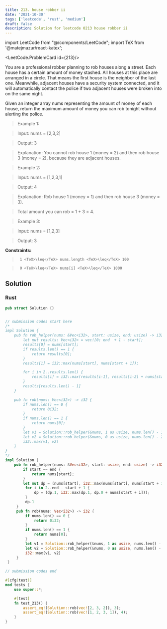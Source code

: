 ```yaml
---
title: 213. house robber ii
date: '2021-10-30'
tags: ['leetcode', 'rust', 'medium']
draft: false
description: Solution for leetcode 0213 house robber ii
---
```

import LeetCode from "@/components/LeetCode";
import TeX from '@matejmazur/react-katex';

<LeetCode.ProblemCard id={213}/>
 

  You are a professional robber planning to rob houses along a street. Each house has a certain amount of money stashed. All houses at this place are arranged in a circle. That means the first house is the neighbor of the last one. Meanwhile, adjacent houses have a security system connected, and it will automatically contact the police if two adjacent houses were broken into on the same night.

  Given an integer array nums representing the amount of money of each house, return the maximum amount of money you can rob tonight without alerting the police.

   

 >   Example 1:

  

 >   Input: nums <TeX>=</TeX> [2,3,2]

 >   Output: 3

 >   Explanation: You cannot rob house 1 (money <TeX>=</TeX> 2) and then rob house 3 (money <TeX>=</TeX> 2), because they are adjacent houses.

  

 >   Example 2:

  

 >   Input: nums <TeX>=</TeX> [1,2,3,1]

 >   Output: 4

 >   Explanation: Rob house 1 (money <TeX>=</TeX> 1) and then rob house 3 (money <TeX>=</TeX> 3).

 >   Total amount you can rob <TeX>=</TeX> 1 + 3 <TeX>=</TeX> 4.

  

 >   Example 3:

  

 >   Input: nums <TeX>=</TeX> [1,2,3]

 >   Output: 3

  

   

  **Constraints:**

  

 >   	1 <TeX>\leq</TeX> nums.length <TeX>\leq</TeX> 100

 >   	0 <TeX>\leq</TeX> nums[i] <TeX>\leq</TeX> 1000


## Solution
### Rust
```rust
pub struct Solution {}


// submission codes start here
/*
impl Solution {
    pub fn rob_helper(nums: &Vec<i32>, start: usize, end: usize) -> i32 {
        let mut results: Vec<i32> = vec![0; end  + 1 - start];
        results[0] = nums[start];
        if results.len() == 1 {
            return results[0];
        }
        results[1] = i32::max(nums[start], nums[start + 1]);

        for i in 2..results.len() {
            results[i] = i32::max(results[i-1], results[i-2] + nums[start + i]);
        }
        results[results.len() - 1]
    }

    pub fn rob(nums: Vec<i32>) -> i32 {
        if nums.len() == 0 {
            return 0i32;
        }
        if nums.len() == 1 {
            return nums[0];
        }
        let v1 = Solution::rob_helper(&nums, 1 as usize, nums.len() - 1);
        let v2 = Solution::rob_helper(&nums, 0 as usize, nums.len() - 2);
        i32::max(v1, v2)
    }
}
*/
impl Solution {
    pub fn rob_helper(nums: &Vec<i32>, start: usize, end: usize) -> i32 {
        if start == end {
            return nums[start];
        }
        let mut dp = (nums[start], i32::max(nums[start], nums[start + 1]));
         for i in 2..end - start + 1 {
             dp = (dp.1, i32::max(dp.1, dp.0 + nums[start + i]));
         }
         dp.1
     }
     pub fn rob(nums: Vec<i32>) -> i32 {
         if nums.len() == 0 {
             return 0i32;
         }
         if nums.len() == 1 {
             return nums[0];
         }
         let v1 = Solution::rob_helper(&nums, 1 as usize, nums.len() - 1);
         let v2 = Solution::rob_helper(&nums, 0 as usize, nums.len() - 2);
         i32::max(v1, v2)
     }
 }

// submission codes end

#[cfg(test)]
mod tests {
    use super::*;

    #[test]
    fn test_213() {
        assert_eq!(Solution::rob(vec![2, 3, 2]), 3);
        assert_eq!(Solution::rob(vec![1, 2, 3, 1]), 4);
    }
}

```
